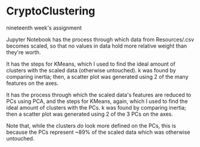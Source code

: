 # CryptoClustering
nineteenth week's assignment

Jupyter Notebook has the process through which data from Resources/.csv becomes scaled,
so that no values in data hold more relative weight than they're worth.

It has the steps for KMeans, which I used to find the ideal amount of clusters with the scaled data (otherwise untouched).
k was found by comparing inertia; then, a scatter plot was generated using 2 of the many features on the axes.

It has the process through which the scaled data's features are reduced to PCs using PCA,
and the steps for KMeans, again, which I used to find the ideal amount of clusters with the PCs.
k was found by comparing inertia; then a scatter plot was generated using 2 of the 3 PCs on the axes.

Note that, while the clusters <em>do</em> look more defined on the PCs,
this is because the PCs represent ~89% of the scaled data which was otherwise untouched.